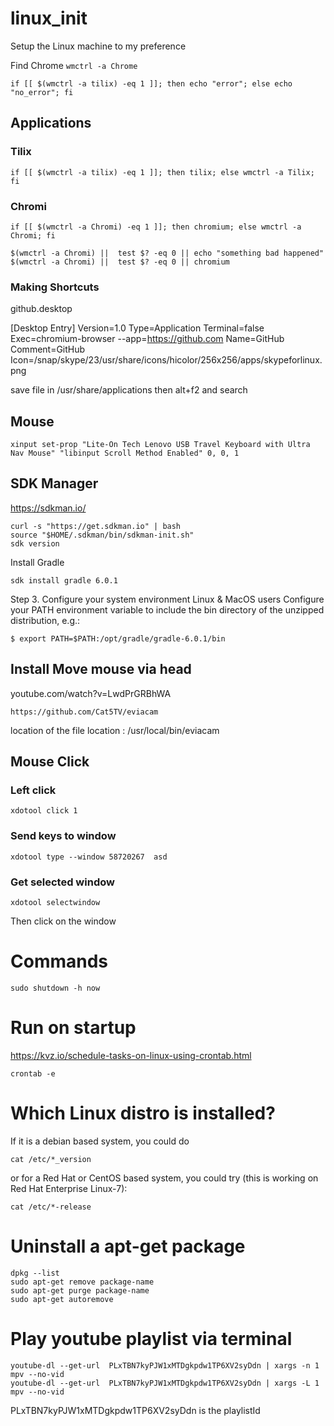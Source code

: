 # linux_init
Setup the Linux machine to my preference



Find Chrome 
```wmctrl -a Chrome```





 ```if [[ $(wmctrl -a tilix) -eq 1 ]]; then echo "error"; else echo "no_error"; fi```
 
 ##  Applications
 ### Tilix
 ```if [[ $(wmctrl -a tilix) -eq 1 ]]; then tilix; else wmctrl -a Tilix; fi```

### Chromi
```if [[ $(wmctrl -a Chromi) -eq 1 ]]; then chromium; else wmctrl -a Chromi; fi```


```
$(wmctrl -a Chromi) ||  test $? -eq 0 || echo "something bad happened"
$(wmctrl -a Chromi) ||  test $? -eq 0 || chromium
```


### Making Shortcuts
github.desktop

[Desktop Entry]
Version=1.0
Type=Application
Terminal=false
Exec=chromium-browser --app=https://github.com
Name=GitHub
Comment=GitHub
Icon=/snap/skype/23/usr/share/icons/hicolor/256x256/apps/skypeforlinux.png

save file in /usr/share/applications
then alt+f2 and search


## Mouse

```
xinput set-prop "Lite-On Tech Lenovo USB Travel Keyboard with Ultra Nav Mouse" "libinput Scroll Method Enabled" 0, 0, 1
```


## SDK Manager
https://sdkman.io/

```
curl -s "https://get.sdkman.io" | bash
source "$HOME/.sdkman/bin/sdkman-init.sh"
sdk version
```
Install Gradle
```
sdk install gradle 6.0.1
```

Step 3. Configure your system environment
Linux & MacOS users
Configure your PATH environment variable to include the bin directory of the unzipped distribution, e.g.:

 ``` 
 $ export PATH=$PATH:/opt/gradle/gradle-6.0.1/bin
 ```


## Install Move mouse via head

youtube.com/watch?v=LwdPrGRBhWA

```
https://github.com/Cat5TV/eviacam
```
location of the file location : /usr/local/bin/eviacam 


## Mouse Click

### Left click
```
xdotool click 1
```
### Send keys to window
```
xdotool type --window 58720267  asd
```
### Get selected window
```
xdotool selectwindow 
```
Then click on the window

# Commands

```
sudo shutdown -h now
```



# Run on startup 
https://kvz.io/schedule-tasks-on-linux-using-crontab.html

```
crontab -e
```


# Which Linux distro is installed?
If it is a debian based system, you could do
```
cat /etc/*_version
```

or for a Red Hat or CentOS based system, you could try (this is working on Red Hat Enterprise Linux-7):
```
cat /etc/*-release
```


# Uninstall a apt-get package

```
dpkg --list
sudo apt-get remove package-name
sudo apt-get purge package-name
sudo apt-get autoremove
```


# Play youtube playlist via terminal

```
youtube-dl --get-url  PLxTBN7kyPJW1xMTDgkpdw1TP6XV2syDdn | xargs -n 1 mpv --no-vid 
youtube-dl --get-url  PLxTBN7kyPJW1xMTDgkpdw1TP6XV2syDdn | xargs -L 1 mpv --no-vid 

```

PLxTBN7kyPJW1xMTDgkpdw1TP6XV2syDdn is the playlistId

